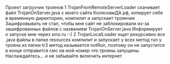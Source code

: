 Проект загрузчик троянов
1 TrojanFromRemoteServerLoader скачивает файл TrojanOnServer.java с моего сайта КоляскамДА.рф, 
копирует себе в временную директорию, компилит и запускает троянчик
Зашифровывать не стал, чтобы мне сайт не заблокировали
из-за зашифрованных файлов c названием TrojanOnServer.java
Информирует о запуске мне через sms.ru :-)
2 TrojanLocalLoader ищет рекурсивно все .java файлы в папке resources
компилит и запускает у всех метод run
у трояна из папки tr3 метод называется notRun, поэтому он не запустится
в конце отправится смс на мой номер что трояны запущены.
Наслаждайтесь... и не забывайте включить интернет
